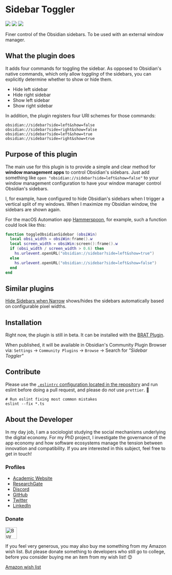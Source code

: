 # Sidebar Toggler

![](https://img.shields.io/github/downloads/chrisgrieser/obsidian-sidebar-toggler/total?label=Total%20Downloads&style=plastic) ![](https://img.shields.io/github/v/release/chrisgrieser/obsidian-sidebar-toggler?label=Latest%20Release&style=plastic) [![](https://img.shields.io/badge/changelog-click%20here-FFE800?style=plastic)](Changelog.md)

Finer control of the Obsidian sidebars. To be used with an external window manager.

## What the plugin does
It adds four commands for toggling the sidebar. As opposed to Obsidian's native commands, which only allow *toggling* of the sidebars, you can explicitly determine whether to show or hide them.
- Hide left sidebar
- Hide right sidebar
- Show left sidebar
- Show right sidebar

In addition, the plugin registers four URI schemes for those commands:

```text
obsidian://sidebar?side=left&show=false
obsidian://sidebar?side=right&show=false
obsidian://sidebar?side=left&show=true
obsidian://sidebar?side=right&show=true
```

## Purpose of this plugin
The main use for this plugin is to provide a simple and clear method for __window management apps__ to control Obsidian's sidebars. Just add something like `open "obsidian://sidebar?side=left&show=false"` to your window management configuration to have your window manager control Obsidian's sidebars.

I, for example, have configured to hide Obsidian's sidebars when I trigger a vertical split of my windows. When I maximize my Obsidian window, the sidebars are shown again.

For the macOS Automation app [Hammerspoon](http://www.hammerspoon.org/), for example, such a function could look like this:

```lua
function toggleObsidianSidebar (obsiWin)
  local obsi_width = obsiWin:frame().w
  local screen_width = obsiWin:screen():frame().w
  if (obsi_width / screen_width > 0.6) then
  	hs.urlevent.openURL("obsidian://sidebar?side=left&show=true")
  else
  	hs.urlevent.openURL("obsidian://sidebar?side=left&show=false")
  end
end
```

## Similar plugins
[Hide Sidebars when Narrow](https://obsidian.md/plugins?id=obsidian-hide-sidebars-when-narrow) shows/hides the sidebars automatically based on configurable pixel widths.

## Installation
Right now, the plugin is still in beta. It can be installed with the [BRAT Plugin](https://github.com/TfTHacker/obsidian42-brat).

When published, it will be available in Obsidian's Community Plugin Browser via: `Settings` → `Community Plugins` → `Browse` → Search for *"Sidebar Toggler"*

## Contribute
Please use the [`.eslintrc` configuration located in the repository](.eslintrc) and run eslint before doing a pull request, and please do *not* use `prettier`. 🙂

```shell
# Run eslint fixing most common mistakes
eslint --fix *.ts
```

## About the Developer
In my day job, I am a sociologist studying the social mechanisms underlying the digital economy. For my PhD project, I investigate the governance of the app economy and how software ecosystems manage the tension between innovation and compatibility. If you are interested in this subject, feel free to get in touch!

<!-- markdown-link-check-disable -->
### Profiles
- [Academic Website](https://chris-grieser.de/)
- [ResearchGate](https://www.researchgate.net/profile/Christopher-Grieser)
- [Discord](https://discordapp.com/users/462774483044794368/)
- [GitHub](https://github.com/chrisgrieser/)
- [Twitter](https://twitter.com/pseudo_meta)
- [LinkedIn](https://www.linkedin.com/in/christopher-grieser-ba693b17a/)

### Donate
<a href='https://ko-fi.com/Y8Y86SQ91' target='_blank'><img height='36' style='border:0px;height:36px;' src='https://cdn.ko-fi.com/cdn/kofi1.png?v=3' border='0' alt='Buy Me a Coffee at ko-fi.com' /></a>

If you feel very generous, you may also buy me something from my Amazon wish list. But please donate something to developers who still go to college, before you consider buying me an item from my wish list! 😊

[Amazon wish list](https://www.amazon.de/hz/wishlist/ls/2C7RIOJPN3K5F?ref_=wl_share)

